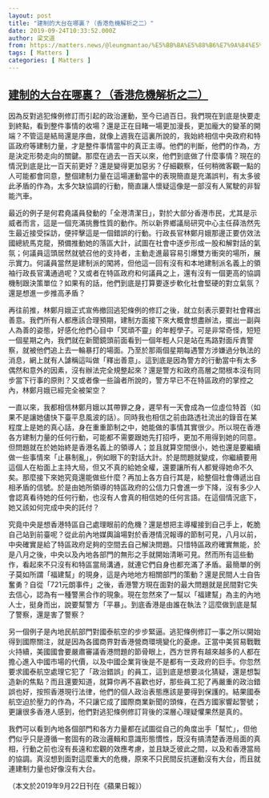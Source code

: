 ```yaml
---
layout: post
title: "建制的大台在哪裏？（香港危機解析之二）"
date: 2019-09-24T10:33:52.000Z
author: 梁文道
from: https://matters.news/@leungmantao/%E5%BB%BA%E5%88%B6%E7%9A%84%E5%A4%A7%E5%8F%B0%E5%9C%A8%E5%93%AA%E8%A3%8F-%E9%A6%99%E6%B8%AF%E5%8D%B1%E6%A9%9F%E8%A7%A3%E6%9E%90%E4%B9%8B%E4%BA%8C-zdpuB2TgoJ9eiELkEAJvyrTeqnT335B5CkF1Ves2qBby1hXgP
tags: [ Matters ]
categories: [ Matters ]
---
```

<!--1569321232000-->
[建制的大台在哪裏？（香港危機解析之二）](https://matters.news/@leungmantao/%E5%BB%BA%E5%88%B6%E7%9A%84%E5%A4%A7%E5%8F%B0%E5%9C%A8%E5%93%AA%E8%A3%8F-%E9%A6%99%E6%B8%AF%E5%8D%B1%E6%A9%9F%E8%A7%A3%E6%9E%90%E4%B9%8B%E4%BA%8C-zdpuB2TgoJ9eiELkEAJvyrTeqnT335B5CkF1Ves2qBby1hXgP)
------

<div>
<p>因為反對逃犯條例修訂而引起的政治運動，至今已過百日。我們現在到底是快要走到終點，看到整件事情的收場？還是正在目睹一場更加漫長，更加龐大的變革的開端？不管這是結局還是序曲，就像上週我在這裏所說的，我始終相信中央政府和特區政府等建制力量，才是整件事情當中的真正主導。他們的判斷，他們的作為，方是決定形勢走向的關鍵。那麼在過去一百天以來，他們到底做了什麼事情？現在的情況到底是比一百天前更好？還是變得更加惡劣？仔細觀察，任何稍微客觀一點的人可能都會同意，整個建制力量在這場運動當中的表現簡直是充滿誤判，有太多彼此矛盾的作為，太多欠缺協調的行動，簡直讓人懷疑這像是一部沒有人駕駛的非智能汽車。</p><p>最近的例子是何君堯議員發動的「全港清潔日」，對於大部分香港市民，尤其是示威者而言，這是一個充滿挑釁性質的動作。所以新界鄉議局研究中心主任薛浩然先生最近接受採訪，便抨擊這是一個錯誤的行動。行政長官林鄭月娥那邊正要仿效法國總統馬克龍，預備推動她的落區大計，試圖在社會中逐步形成一股和解對話的氣氛；何議員這頭居然就號召他的支持者，主動走進最容易引爆雙方衝突的場所，展示實力。何議員當然是建制派的闖將，但他這一回有沒有和本地建制派名義上的領袖行政長官溝通過呢？又或者在特區政府和何議員之上，還有沒有一個更高的協調機制跟決策單位？如果有的話，他們到底是打算要逐步軟化社會堅硬的對立氣氛？還是想進一步推高矛盾？</p><p>再往前推，林鄭月娥正式宣佈撤回逃犯條例的修訂之後，就立刻表示要對社會釋出善意。我們所有人都應該合理預期，建制方面接下來大概會想盡辦法，擺出一副與人為善的姿態，好感化他們心目中「冥頑不靈」的年輕學子。可是非常奇怪，短短一個星期之內，我們就在新聞鏡頭前面看到一個年輕人只是站在馬路對面斥責警察，就被他們追上去一輪暴打的場面。乃至於那兩個星期每遇警方涉嫌過分執法的消息，網上就有人謔稱這叫做「釋出善意」。這到底是因為警方的行動當中有太多偶然和意外的因素，沒有辦法完全規整起來？還是警方和政府高層之間根本沒有同步當下行事的原則？又或者像一些論者所說的，警方早已不在特區政府的掌控之內，林鄭月娥已經完全被架空？</p><p>一直以來，我都相信林鄭月娥以其帶罪之身，遲早有一天會成為一位虛位特首（如果不是讓她儘快下臺平息風波的話）。同時我也相信之前由路透社流出的錄音在某程度上是她的真心話，身在重重節制之中，她能做的事情其實很少。所以現在香港各方建制力量的任何行動，可能都不需要跟她先打招呼，更加不用得到她的同意。但問題就在於她始終是香港名義上的領導人；並且就算空間很小，她也還是要繼續做一些事情來「止暴制亂」，例如眼下的對話大計。於是問題就變成，你繼續要用這個人在枱面上主持大局，但又不真的給她全權，還要讓所有人都覺得她命不久矣。那麼接下來她究竟還能做些什麼？再加上各方自行其是，給整個社會傳遞出自相矛盾的信號。於是由她所領導的特區政府的公信力只會進一步下降，沒有多少人會認真看待她的任何行動，也沒有人會真的相信她的任何言語。在這個情況底下，她又該如何完成中央的託付？</p><p>究竟中央是想香港特區自己處理眼前的危機？還是想把主導權接到自己手上，乾脆自己站到前臺呢？從此前內地媒輿論場對於香港情況報導的節制可見，八月以前，中央確實是給了特區政府足夠的空間去自己解決問題。只惜特區政府確實無能，於是八月之後，中央以及內地各部門的無形之手就開始清晰可見。然而所有這些動作，看起來不只沒有和特區當局溝通，就連它們自身也都充滿了矛盾。最簡單的例子莫如所謂「福建幫」的現身，這是內地地方相關部門的策動？還是民間人士自告奮勇？自從「721元朗事件」之後，香港警方現在面對的最大問題就是民間對它失去信心，認為有一種警黑合作的現象。現在忽然來了一幫以「福建幫」為主的內地人士，挺身而出，說要幫警方「平暴」。到底香港是由誰在執法？這麼做到底是幫了警察，還是害了警察？</p><p>另一個例子是內地民航部門對國泰航空的步步緊逼。逃犯條例修訂一事之所以開始得到國際關注，就是因為各國商界對香港營商環境變化的憂慮。正當中美貿易戰戰火持續，美國國會要嚴肅審議香港問題的節骨眼上，西方世界有越來越多的人都在擔心進入中國市場的代價，以及中國企業背後是不是都有一支政府的巨手。你忽然要求國泰航空處理它犯了「政治錯誤」的員工，這到底是想要淡化猜疑，還是想製造新的焦點？而且還要知道，就算你再不喜歡也好，那些員工犯了再嚴重的政治錯誤也好，按照香港現行法律，他們的個人政治表態應該是要得到保護的。結果國泰航空迫於壓力的作為，不只讓它成了國際商業新聞的頭條，在西方國家響起警號；更讓很多香港人感到，他們對逃犯條例修訂背後的深層心理疑懼果然是真的。</p><p>我們可以看到內地各個部門和各方力量都在試圖從自己的角度出手「幫忙」，但他們似乎只是遵循一套固有的政治邏輯和意識形態慣性，既沒有搞清楚香港局面的真相，行動之前也沒有長遠和宏觀的效應考慮，並且缺乏彼此之間，以及和香港當局的協調。真沒想到面對這麼重大的危機，原來不只民間反抗運動沒有大台，而且就連建制力量也好像沒有大台。</p><p>（本文於2019年9月22日刊在《蘋果日報》）</p>
</div>
